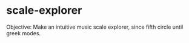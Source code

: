 # scale-explorer

Objective: Make an intuitive music scale explorer, since fifth circle until greek modes.
